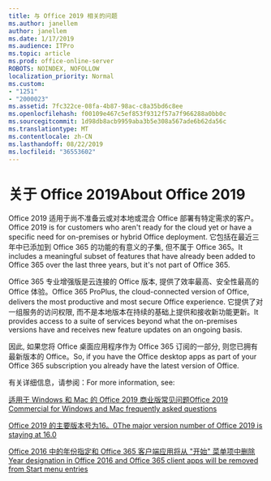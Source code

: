 ```yaml
---
title: 与 Office 2019 相关的问题
ms.author: janellem
author: janellem
ms.date: 1/17/2019
ms.audience: ITPro
ms.topic: article
ms.prod: office-online-server
ROBOTS: NOINDEX, NOFOLLOW
localization_priority: Normal
ms.custom:
- "1251"
- "2000023"
ms.assetid: 7fc322ce-08fa-4b87-98ac-c8a35bd6c8ee
ms.openlocfilehash: f00109e467c5ef853f9312f57a7f966288a0bb0c
ms.sourcegitcommit: 1d98db8acb9959aba3b5e308a567ade6b62da56c
ms.translationtype: MT
ms.contentlocale: zh-CN
ms.lasthandoff: 08/22/2019
ms.locfileid: "36553602"
---
```

# <a name="about-office-2019"></a><span data-ttu-id="3238b-102">关于 Office 2019</span><span class="sxs-lookup"><span data-stu-id="3238b-102">About Office 2019</span></span>

<span data-ttu-id="3238b-103">Office 2019 适用于尚不准备云或对本地或混合 Office 部署有特定需求的客户。</span><span class="sxs-lookup"><span data-stu-id="3238b-103">Office 2019 is for customers who aren't ready for the cloud yet or have a specific need for on-premises or hybrid Office deployment.</span></span> <span data-ttu-id="3238b-104">它包括在最近三年中已添加到 Office 365 的功能的有意义的子集, 但不属于 Office 365。</span><span class="sxs-lookup"><span data-stu-id="3238b-104">It includes a meaningful subset of features that have already been added to Office 365 over the last three years, but it's not part of Office 365.</span></span>
  
<span data-ttu-id="3238b-105">Office 365 专业增强版是云连接的 Office 版本, 提供了效率最高、安全性最高的 Office 体验。</span><span class="sxs-lookup"><span data-stu-id="3238b-105">Office 365 ProPlus, the cloud-connected version of Office, delivers the most productive and most secure Office experience.</span></span> <span data-ttu-id="3238b-106">它提供了对一组服务的访问权限, 而不是本地版本在持续的基础上提供和接收新功能更新。</span><span class="sxs-lookup"><span data-stu-id="3238b-106">It provides access to a suite of services beyond what the on-premises versions have and receives new feature updates on an ongoing basis.</span></span>
  
<span data-ttu-id="3238b-107">因此, 如果您将 Office 桌面应用程序作为 Office 365 订阅的一部分, 则您已拥有最新版本的 Office。</span><span class="sxs-lookup"><span data-stu-id="3238b-107">So, if you have the Office desktop apps as part of your Office 365 subscription you already have the latest version of Office.</span></span>
  
<span data-ttu-id="3238b-108">有关详细信息，请参阅：</span><span class="sxs-lookup"><span data-stu-id="3238b-108">For more information, see:</span></span>
  
[<span data-ttu-id="3238b-109">适用于 Windows 和 Mac 的 Office 2019 商业版常见问题</span><span class="sxs-lookup"><span data-stu-id="3238b-109">Office 2019 Commercial for Windows and Mac frequently asked questions</span></span>](https://support.microsoft.com/help/4133312)
  
[<span data-ttu-id="3238b-110">Office 2019 的主要版本号为16。0</span><span class="sxs-lookup"><span data-stu-id="3238b-110">The major version number of Office 2019 is staying at 16.0</span></span>](https://docs.microsoft.com/deployoffice/office2019/overview)
  
[<span data-ttu-id="3238b-111">Office 2016 中的年份指定和 Office 365 客户端应用将从 "开始" 菜单项中删除</span><span class="sxs-lookup"><span data-stu-id="3238b-111">Year designation in Office 2016 and Office 365 client apps will be removed from Start menu entries</span></span>](https://support.office.com/article/8fe5e052-76d2-49de-af30-2e84ed3da907?wt.mc_id=Alchemy_ClientDIA)
  